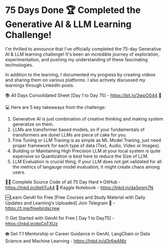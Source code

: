 # 75 Days Done 🏆 Completed the Generative AI & LLM Learning Challenge!

I'm thrilled to announce that I've officially completed the 75-day Generative AI & LLM learning challenge! It's been an incredible journey of exploration, experimentation, and pushing my understanding of these fascinating technologies.

In addition to the learning, I documented my progress by creating videos and sharing them on various platforms. I also actively discussed my learnings through LinkedIn posts.

📚 All Days Consolidated Sheet [Day 1 to Day 75] - https://bit.ly/3wpO044 🚀

💻 Here are 5 key takeaways from the challenge:
1. Generative AI is just combination of creative thinking and making system generalize on them.
2. LLMs are transformer based models, so if your fundamentals of transformers are done! LLMs are piece of cake for you.
3. Fine Tuning or LLM Traning is as simple as ML Model Traning, just need proper framework for each type of data (Text, Audio, Video or Images).
4. Building or Maintaining High Precision LLM at your local system is quite expensive so Quantization is best here to reduce the Size of LLM.
5. LLM Evaluation is crucial thing, if your LLM does not get validated for all the metrics of langauge model evaluation, it might create chaos among users.

👨‍💻 Complete Source Code of all 75 Day Hard 
🌀 GitHub - https://lnkd.in/diehTu44
🔀 Kaggle Notebook - https://lnkd.in/daSegm7N

🆓Learn GenAI for Free [Free Courses and Study Material with Daily Updates and Learning’s Uploaded] Join Telegram 🚀 - https://t.me/freebirdscrew

⏰ Get Started with GenAI for Free [ Day 1 to Day75] - https://lnkd.in/dpCpTXUz

☎️ Get 1:1 Mentorship or Career Guidance in GenAI, LangChain or Data Science and Machine Learning - https://lnkd.in/d3r6wAMz
